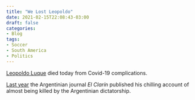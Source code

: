 ```yaml
---
title: "We Lost Leopoldo"
date: 2021-02-15T22:08:43-03:00
draft: false
categories:
- Blog
tags:
- Soccer
- South America
- Politics
---
```

[Leopoldo Luque](https://en.wikipedia.org/wiki/Leopoldo_Luque) died today from Covid-19 complications.

[Last year](https://www.clarin.com/deportes/revelacion-leopoldo-luque-milicos-secuestraron-robaron-mataron-milagro-_0_Q9jfYGL__.html) the Argentinian journal _El Clarín_ published his chilling account of almost being killed by the Argentinian dictatorship.
